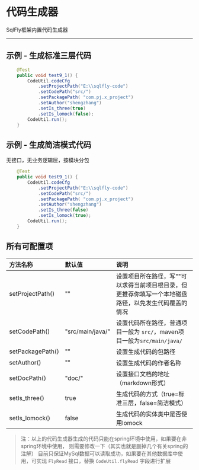 # 代码生成器 

SqlFly框架内置代码生成器 

--- 

## 示例 - 生成标准三层代码
``` java 
	@Test
	public void test9_1() {
		CodeUtil.codeCfg
			.setProjectPath("E:\\sqlfly-code")
			.setCodePath("src/")
			.setPackagePath( "com.pj.x_project")
			.setAuthor("shengzhang")
			.setIs_three(true)
			.setIs_lomock(false);
		CodeUtil.run();
	}
```

## 示例 - 生成简洁模式代码
无接口，无业务逻辑层，按模块分包 
``` java 
	@Test
	public void test9_1() {
		CodeUtil.codeCfg
			.setProjectPath("E:\\sqlfly-code")
			.setCodePath("src/")
			.setPackagePath( "com.pj.x_project")
			.setAuthor("shengzhang")
			.setIs_three(false)
			.setIs_lomock(true);
		CodeUtil.run();
	}
```


## 所有可配置项

| 方法名称			| 默认值			| 说明																									|
| :--------			| :--------			| :--------																								|
| setProjectPath()	| ""				| 设置项目所在路径，写"\"可以求得当前项目根目录，但更推荐你填写一个本地磁盘路径，以免发生代码覆盖的情况	|
| setCodePath()		| "src/main/java/"	| 设置代码所在路径，普通项目一般为 `src/`，maven项目一般为`src/main/java/`								|
| setPackagePath()	| ""				| 设置生成代码的包路径																					|
| setAuthor()		| ""				| 设置生成代码的作者名称																					|
| setDocPath()		| "doc/"			| 设置接口文档的地址（markdown形式）																		|
| setIs_three()		| true				| 生成代码的方式（true=标准三层，false=简洁模式）														|
| setIs_lomock()	| false				| 生成代码的实体类中是否使用lomock																		|


> 注：以上的代码生成器生成的代码只能在spring环境中使用，如果要在非spring环境中使用，
> 则需要修改一下（其实也就是删掉几个有关spring的注解）
> 目前只保证MySql数据可以读取成功，如果要在其他数据库中使用，可实现 `FlyRead` 接口，替换 `CodeUtil.flyRead` 字段进行扩展

